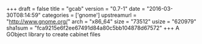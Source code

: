+++
draft = false
title = "gcab"
version = "0.7-1"
date = "2016-03-30T08:14:59"
categories = ['gnome']
upstreamurl = "http://www.gnome.org/"
arch = "x86_64"
size = "73512"
usize = "620979"
sha1sum = "fca9215e6f2ee67491d84a80c5bb104878d67572"
+++
A GObject library to create cabinet files